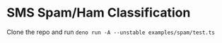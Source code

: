 # SMS Spam/Ham Classification

Clone the repo and run `deno run -A --unstable examples/spam/test.ts`